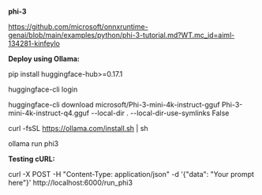 **phi-3**

https://github.com/microsoft/onnxruntime-genai/blob/main/examples/python/phi-3-tutorial.md?WT.mc_id=aiml-134281-kinfeylo

**Deploy using Ollama:**

pip install huggingface-hub>=0.17.1

huggingface-cli login

huggingface-cli download microsoft/Phi-3-mini-4k-instruct-gguf Phi-3-mini-4k-instruct-q4.gguf --local-dir . --local-dir-use-symlinks False

curl -fsSL https://ollama.com/install.sh | sh

ollama run phi3


**Testing cURL:**

curl -X POST -H "Content-Type: application/json" -d '{"data": "Your prompt here"}' http://localhost:6000/run_phi3


